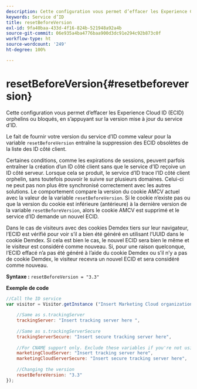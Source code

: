 ```yaml
---
description: Cette configuration vous permet d’effacer les Experience Cloud ID (ECID) orphelins ou bloqués, en s’appuyant sur la version mise à jour du service d’ID.
keywords: Service d’ID
title: resetBeforeVersion
exl-id: 9fa40baa-433d-4f16-824b-521948a92a4b
source-git-commit: 06e935a4ba4776baa900d3dc91e294c92b873c0f
workflow-type: ht
source-wordcount: '249'
ht-degree: 100%

---
```


# resetBeforeVersion{#resetbeforeversion}

Cette configuration vous permet d’effacer les Experience Cloud ID (ECID) orphelins ou bloqués, en s’appuyant sur la version mise à jour du service d’ID.

Le fait de fournir votre version du service d’ID comme valeur pour la variable `resetBeforeVersion` entraîne la suppression des ECID obsolètes de la liste des ID côté client.

Certaines conditions, comme les expirations de sessions, peuvent parfois entraîner la création d’un ID côté client sans que le service d’ID reçoive un ID côté serveur. Lorsque cela se produit, le service d’ID trace l’ID côté client orphelin, sans toutefois pouvoir le suivre sur plusieurs domaines. Celui-ci ne peut pas non plus être synchronisé correctement avec les autres solutions. Le comportement compare la version du cookie AMCV actuel avec la valeur de la variable `resetBeforeVersion`. Si le cookie n’existe pas ou que la version du cookie est inférieure (antérieure) à la dernière version de la variable `resetBeforeVersion`, alors le cookie AMCV est supprimé et le service d’ID demande un nouvel ECID.

Dans le cas de visiteurs avec des cookies Demdex tiers sur leur navigateur, l’ECID est vérifié pour voir s’il a bien été généré en utilisant l’UUID dans le cookie Demdex. Si cela est bien le cas, le nouvel ECID sera bien le même et le visiteur est considéré comme nouveau. Si, pour une raison quelconque, lʼECID effacé nʼa pas été généré à lʼaide du cookie Demdex ou sʼil nʼy a pas de cookie Demdex, le visiteur recevra un nouvel ECID et sera considéré comme nouveau.

**Syntaxe :** `resetBeforeVersion = "3.3"`

**Exemple de code**

```js
//Call the ID service 
var visitor = Visitor.getInstance ("Insert Marketing Cloud organization ID here", { 
  
    //Same as s.trackingServer 
    trackingServer: "Insert tracking server here ", 
  
    //Same as s.trackingServerSecure 
    trackingServerSecure: "Insert secure tracking server here", 
  
    //For CNAME support only. Exclude these variables if you're not using CNAME 
    marketingCloudServer: "Insert tracking server here", 
    marketingCloudServerSecure: "Insert secure tracking server here", 
  
    //Changing the version 
    resetBeforeVersion: "3.3" 
});
```
